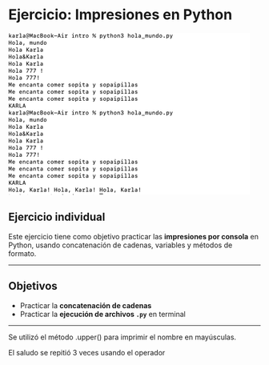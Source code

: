 # Ejercicio: Impresiones en Python

![Ejercicio en terminal](img/ejercicio.png)

## Ejercicio individual

Este ejercicio tiene como objetivo practicar las **impresiones por consola** en Python, usando concatenación de cadenas, variables y métodos de formato.

---

## Objetivos

- Practicar la **concatenación de cadenas**
- Practicar la **ejecución de archivos `.py`** en terminal

---

Se utilizó el método .upper() para imprimir el nombre en mayúsculas.

El saludo se repitió 3 veces usando el operador
